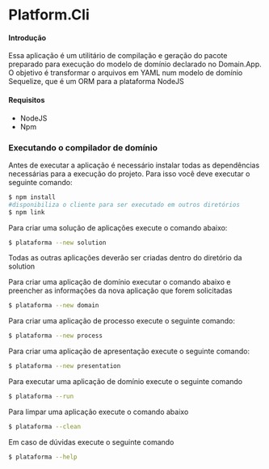 # Platform.Cli

#### Introdução
Essa aplicação é um utilitário de compilação e geração do pacote preparado para execução do modelo de domínio declarado no Domain.App. O objetivo é transformar o arquivos em YAML num modelo de domínio Sequelize, que é um ORM para a plataforma NodeJS

#### Requisitos

* NodeJS
* Npm

### Executando o compilador de domínio

Antes de executar a aplicação é necessário instalar todas as dependências necessárias para a execução do projeto.
Para isso você deve executar o seguinte comando:
```sh
$ npm install
#disponibiliza o cliente para ser executado em outros diretórios
$ npm link
```

Para criar uma solução de aplicações execute o comando abaixo:
```sh
$ plataforma --new solution
```
Todas as outras aplicações deverão ser criadas dentro do diretório da solution

Para criar uma aplicação de domínio executar o comando abaixo e preencher as informações da nova aplicação que forem solicitadas
```sh
$ plataforma --new domain
```

Para criar uma aplicação de processo execute o seguinte comando:
```sh
$ plataforma --new process
```

Para criar uma aplicação de apresentação execute o seguinte comando:
```sh
$ plataforma --new presentation
```

Para executar uma aplicação de domínio execute o seguinte comando
```sh
$ plataforma --run
```

Para limpar uma aplicação execute o comando abaixo
```sh
$ plataforma --clean
```

Em caso de dúvidas execute o seguinte comando
```sh
$ plataforma --help
```
